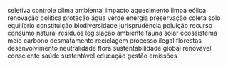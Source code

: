 seletiva
controle
clima
ambiental
impacto
aquecimento
limpa
eólica
renovação
política
proteção
água
verde
energia
preservação
coleta
solo
equilíbrio
constituição
biodiversidade
jurisprudência
poluição
recurso
consumo
natural
resíduos
legislação
ambiente
fauna
solar
ecossistema
meio
carbono
desmatamento
reciclagem
processo
ilegal
florestas
desenvolvimento
neutralidade
flora
sustentabilidade
global
renovável
consciente
saúde
sustentável
educação
gestão
emissões
